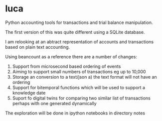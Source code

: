 # luca
Python accounting tools for transactions and trial balance manipulation.

The first version of this was quite different using a SQLite database.

I am relooking at an abtract representation of accounts and transactions based on plain text accounting.

Using beancount as a reference there are a number of changes:

1) Support from microsecond based ordering of events
2) Aiming to support small numbers of transactions eg up to 10,000
3) Storage an conversion to a text/json
   a) the text format will not have an ordering
4) Support for bitemporal functions which will be used to support a knowledge date
5) Suport fo digital twins for comparing two similar list of transactions perhaps with one generated dynamically


The exploration will be done in ipython notebooks in directory notes
